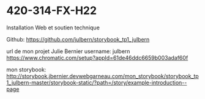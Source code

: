 # 420-314-FX-H22
Installation Web et soutien technique

Github: https://github.com/julbern/storybook_tp1_julbern

url de mon projet Julie Bernier username: julbern https://www.chromatic.com/setup?appId=61de46ddc6659b003adaf60f

mon storybook: http://storybook.jbernier.devwebgarneau.com/mon_storybook/storybook_tp1_julbern-master/storybook-static/?path=/story/example-introduction--page
